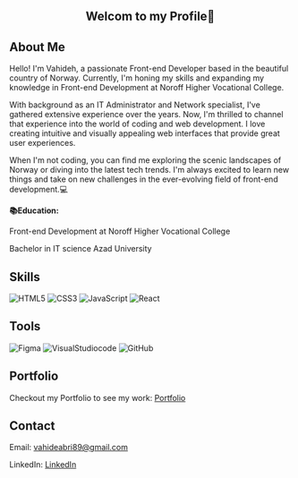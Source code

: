 <div align="center">
 
  ## Welcom to my Profile👋
</div>
 
## About Me

Hello! I'm Vahideh, a passionate Front-end Developer based in the beautiful country of Norway. Currently, I'm honing my skills and expanding my knowledge in Front-end Development at Noroff Higher Vocational College.

With background as an IT Administrator and Network specialist, I've gathered extensive experience over the years. Now, I'm thrilled to channel that experience into the world of coding and web development. I love creating intuitive and visually appealing web interfaces that provide great user experiences.

When I'm not coding, you can find me exploring the scenic landscapes of Norway or diving into the latest tech trends. I'm always excited to learn new things and take on new challenges in the ever-evolving field of front-end development.💻
 

 __📚Education:__
 
Front-end Development at Noroff Higher Vocational College

Bachelor in IT science Azad University


<div>

## Skills

![HTML5](https://img.shields.io/badge/html5-%23E34F26.svg?style=for-the-badge&logo=html5&logoColor=white)
![CSS3](https://img.shields.io/badge/css3-%231572B6.svg?style=for-the-badge&logo=css3&logoColor=white)
![JavaScript](https://img.shields.io/badge/javascript-%23323330.svg?style=for-the-badge&logo=javascript&logoColor=%23F7DF1E)
![React](https://img.shields.io/badge/react-%230D4FCE.svg?style=for-the-badge&logo=react&logoColor=white)
  
</div> 

<div>

## Tools

![Figma](https://img.shields.io/badge/Figma-%23194FDB.svg?style=for-the-badge&logo=Figma&logoColor=white)
![VisualStudiocode](https://img.shields.io/badge/VisualStudiocode-%23323330.svg?style=for-the-badge&logo=VisualStudiocode&logoColor=%23194FDB)
![GitHub](https://img.shields.io/badge/github-%23DADDE0.svg?style=for-the-badge&logo=github&logoColor=black)

</div>

<div>

## Portfolio

Checkout my Portfolio to see my work:  [Portfolio](https://thriving-croissant-5fe3de.netlify.app/) 

## Contact

Email: [vahideabri89@gmail.com](vahideabri89@gmail.com)

LinkedIn: [LinkedIn](linkedin.com/in/vahideh-abrishami-53b206170)
















         






